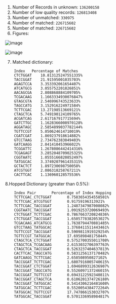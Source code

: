 1. Number of Records in unknown: 
```136200158```
2. Number of low quality records: 
```126813408```
3. Number of unmatched: 
```330975```
4. Number of matched: 
```226715602```
5. Number of matched: 
```226715602```
6. Figures:

![image](https://github.com/j-salguero/Demultiplex/blob/master/Assignment-the-third/counts_pie.png)

![image](https://github.com/j-salguero/Demultiplex/blob/master/Assignment-the-third/matched.png)

7. Matched dictionary:
```
    Index	Percentage of Matches
    CTCTGGAT	10.813125247551335%
    TACCGGAT	21.91595001035703%
    AGAGTCCA	3.353392061654407%
    ATCATGCG	3.055752201826851%
    AACAGCGA	2.808868884109705%
    TCGACAAG	1.1663334930076847%
    GTAGCGTA	2.546996743523633%
    TAGCCATG	3.152916224971584%
    TCTTCGAC	13.27198513669121%
    CTAGCTCA	5.749190124109765%
    ACGATCAG	2.617167917715694%
    GATCTTGC	1.1628366008970128%
    AGGATAGC	2.5854899037782144%
    TGTTCCGT	5.050624614710019%
    CGATCGAT	1.869237918614882%
    GTCCTAAG	2.734762383049403%
    GATCAAGG	2.041410453966022%
    TCGGATTC	1.2678086442414316%
    TCGAGAGT	3.2852048709025325%
    CGGTAATC	1.0555166820852497%
    TATGGCAC	3.3749207961435315%
    GCTACTCT	1.897230698750058%
    ATCGTGGT	2.086318258767211%
    CACTTCAC	1.136960128575536%
```
8.Hopped Dictionary (greater than 0.5%):
```
    Index Pair       Percentage of Index Hopping
    TCTTCGAC_CTCTGGAT       0.7583654354558501%
    TCTTCGAC_ATCGTGGT       0.91759196313921%
    TCTTCGAC_TACCGGAT       1.2487347987008082%
    CGGTAATC_TACCGGAT       1.0919253720069493%
    CTCTGGAT_TCTTCGAC       0.7867663720824836%
    CTCTGGAT_TACCGGAT       1.6505778382053027%
    TCGACAAG_ATCATGCG       1.7638794470881485%
    GTCCTAAG_TATGGCAC       1.3768411511443461%
    TGTTCCGT_TACCGGAT       0.5909811919329254%
    TGTTCCGT_TATGGCAC       17.69589848175844%
    CTAGCTCA_CTCTGGAT       0.5752700355011708%
    CTAGCTCA_TCGACAAG       2.6153032706397763%
    CTAGCTCA_TACCGGAT       0.5263237404637813%
    CACTTCAC_TAGCCATG       0.5831256137170482%
    GATCAAGG_TCTTCGAC       2.658508950827102%
    TACCGGAT_TCTTCGAC       1.6807916005740615%
    TACCGGAT_CTCTGGAT       1.6946899312636907%
    TACCGGAT_TAGCCATG       0.5526097137246015%
    TACCGGAT_TGTTCCGT       0.6943122592340811%
    TACCGGAT_CTAGCTCA       0.6106201374726188%
    TACCGGAT_TATGGCAC       0.5414306216481608%
    TATGGCAC_TCTTCGAC       0.5520054384772264%
    TATGGCAC_TGTTCCGT       17.747866153032707%
    TATGGCAC_TACCGGAT       0.5701336958984817%
```
